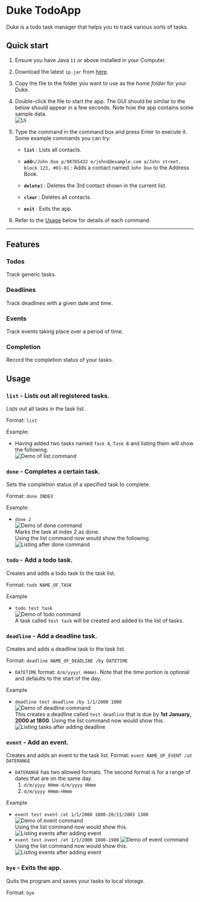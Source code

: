 # Duke TodoApp

Duke is a todo task manager that helps you to track various sorts of tasks.

## Quick start

1. Ensure you have Java `11` or above installed in your Computer.
2. Download the latest `ip.jar` from [here](https://github.com/sunjc826/ip/releases).
3. Copy the file to the folder you want to use as the *home folder* for your Duke.
4. Double-click the file to start the app. The GUI should be similar to the below should appear in a few seconds. 
Note how the app contains some sample data.<br>
   ![Ui](./Ui.png)
5. Type the command in the command box and press Enter to execute it.
   Some example commands you can try:

    * **`list`** : Lists all contacts.

    * **`add`**`n/John Doe p/98765432 e/johnd@example.com a/John street, block 123, #01-01` : Adds a contact named `John Doe` to the Address Book.

    * **`delete`**`3` : Deletes the 3rd contact shown in the current list.

    * **`clear`** : Deletes all contacts.

    * **`exit`** : Exits the app.

6. Refer to the [Usage](#Usage) below for details of each command.

--------------------------------------------------------------------------------------------------------------------
## Features 

### Todos
Track generic tasks.

### Deadlines
Track deadlines with a given date and time.

### Events
Track events taking place over a period of time.

### Completion
Record the completion status of your tasks.

## Usage

### `list` - Lists out all registered tasks.
Lists out all tasks in the task list.

Format: `list`

Example: 
- Having added two tasks named `Task A`, `Task B` and listing them will show the following.<br>
![Demo of list command](./images/list.png)

### `done` - Completes a certain task.
Sets the completion status of a specified task to complete.

Format: `done INDEX`

Example:
- `done 2`<br>
![Demo of done command](./images/done.png)<br>
Marks the task at index 2 as done.<br>
Using the list command now would show the following.<br>
![Listing after done command](./images/done-list.png)<br>

### `todo` - Add a todo task.
Creates and adds a todo task to the task list.

Format: `todo NAME_OF_TASK`

Example 
- `todo test task`<br>
![Demo of todo command](./images/todo.png)<br>
A task called `test task` will be created and added to the list of tasks.

### `deadline` - Add a deadline task.
Creates and adds a deadline task to the task list.

Format: `deadline NAME_OF_DEADLINE /by DATETIME`
- `DATETIME` format: `d/m/yyyy( HHmm)`. Note that the time portion is optional and defaults to
the start of the day.

Example
- `deadline test deadline /by 1/1/2000 1800`<br>
  ![Demo of deadline command](./images/deadline.png)<br>
  This creates a deadline called `test deadline` that is due by **1st January, 2000 at 1800**.
  Using the list command now would show this.<br>
  ![Listing tasks after adding deadline](./images/deadline-list.png)

### `event` - Add an event.
Creates and adds an event to the task list.
Format: `event NAME_OF_EVENT /at DATERANGE`
- `DATERANGE` has two allowed formats. The second format is for a range of dates that are on the same day.
  1. `d/m/yyyy HHmm-d/m/yyyy HHmm`
  2. `d/m/yyyy HHmm-HHmm`

Example
- `event test event /at 1/1/2000 1800-20/11/2003 1300`<br>
  ![Demo of event command](./images/event.png)<br>
  Using the list command now would show this.<br>
  ![Listing events after adding event](./images/event-list.png)<br>
- `event test event /at 1/1/2000 1800-1900`
  ![Demo of event command](./images/event2.png)<br>
  Using the list command now would show this.<br>
  ![Listing events after adding event](./images/event2-list.png)
### `bye` - Exits the app.
Quits the program and saves your tasks to local storage.

Format: `bye`